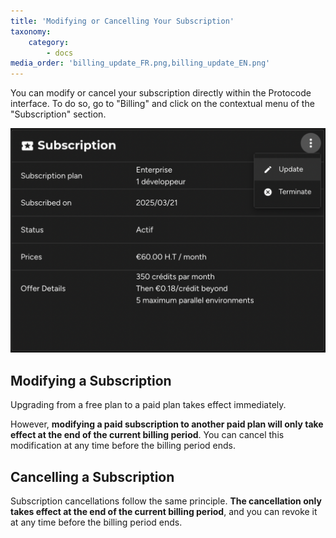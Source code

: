 ```yaml
---
title: 'Modifying or Cancelling Your Subscription'
taxonomy:
    category:
        - docs
media_order: 'billing_update_FR.png,billing_update_EN.png'
---
```


You can modify or cancel your subscription directly within the Protocode interface. To do so, go to "Billing" and click on the contextual menu of the "Subscription" section.

![billing_update_EN](billing_update_EN.png?style=max-width:25rem;)

## Modifying a Subscription

Upgrading from a free plan to a paid plan takes effect immediately.

However, **modifying a paid subscription to another paid plan will only take effect at the end of the current billing period**. You can cancel this modification at any time before the billing period ends.

## Cancelling a Subscription

Subscription cancellations follow the same principle. **The cancellation only takes effect at the end of the current billing period**, and you can revoke it at any time before the billing period ends.
